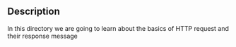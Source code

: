 ## Description
In this directory we are going to learn about the basics of HTTP request and their response message